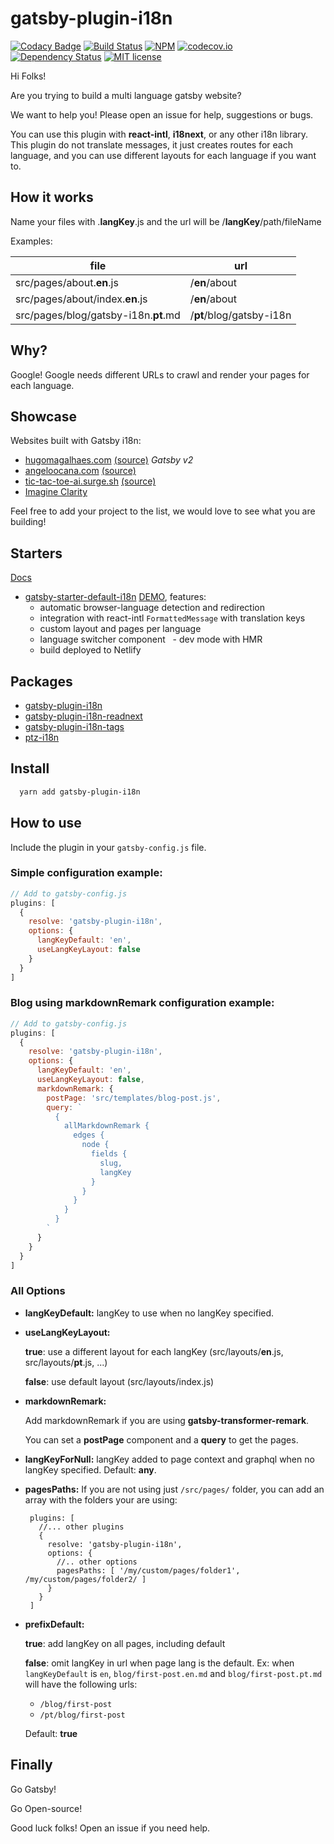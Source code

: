 # gatsby-plugin-i18n

[![Codacy Badge](https://api.codacy.com/project/badge/Grade/0b3a917c0cb9433cb12eec33b989c723)](https://www.codacy.com/app/angeloocana/gatsby-plugin-i18n?utm_source=github.com&utm_medium=referral&utm_content=angeloocana/gatsby-plugin-i18n&utm_campaign=badger)
[![Build Status](https://travis-ci.org/angeloocana/gatsby-plugin-i18n.svg?branch=master)](https://travis-ci.org/angeloocana/gatsby-plugin-i18n)
[![NPM](https://img.shields.io/npm/v/gatsby-plugin-i18n.svg)](https://www.npmjs.com/package/gatsby-plugin-i18n)
[![codecov.io](http://codecov.io/github/angeloocana/gatsby-plugin-i18n/coverage.svg)](http://codecov.io/github/angeloocana/gatsby-plugin-i18n)
[![Dependency Status](https://gemnasium.com/angeloocana/gatsby-plugin-i18n.svg)](https://gemnasium.com/angeloocana/gatsby-plugin-i18n)
[![MIT license](http://img.shields.io/badge/license-MIT-brightgreen.svg)](http://opensource.org/licenses/MIT)

Hi Folks!

Are you trying to build a multi language gatsby website?

We want to help you! Please open an issue for help, suggestions or bugs.

You can use this plugin with **react-intl**, **i18next**, or any other i18n library. This plugin do not translate messages, it just creates routes for each language, and you can use different layouts for each language if you want to.

## How it works

Name your files with .**langKey**.js and the url will be /**langKey**/path/fileName

Examples:

file | url
-- | --
src/pages/about.**en**.js | /**en**/about
src/pages/about/index.**en**.js | /**en**/about
src/pages/blog/gatsby-i18n.**pt**.md | /**pt**/blog/gatsby-i18n

## Why?

Google! Google needs different URLs to crawl and render your pages for each language.


## Showcase

Websites built with Gatsby i18n:
* [hugomagalhaes.com](https://www.hugomagalhaes.com) [(source)](https://github.com/hugomn/hugomagalhaes.com) *Gatsby v2*
* [angeloocana.com](https://angeloocana.com) [(source)](https://github.com/angeloocana/angeloocana)
* [tic-tac-toe-ai.surge.sh](https://tic-tac-toe-ai.surge.sh) [(source)](https://github.com/angeloocana/tic-tac-toe-ai)
* [Imagine Clarity](https://imagineclarity.com)

Feel free to add your project to the list, we would love to see what you are building!

## Starters

[Docs](https://www.gatsbyjs.org/docs/gatsby-starters/)
  * [gatsby-starter-default-i18n](https://github.com/angeloocana/gatsby-plugin-i18n/tree/master/packages/gatsby-starter-default-i18n) [DEMO](https://gatsby-starter-default-i18n.netlify.com), features:
    - automatic browser-language detection and redirection
    - integration with react-intl `FormattedMessage` with translation keys
    - custom layout and pages per language
    - language switcher component
    - dev mode with HMR
    - build deployed to Netlify


## Packages

  * [gatsby-plugin-i18n](https://github.com/angeloocana/gatsby-plugin-i18n/tree/master/packages/gatsby-plugin-i18n)
  * [gatsby-plugin-i18n-readnext](https://github.com/angeloocana/gatsby-plugin-i18n/tree/master/packages/gatsby-plugin-i18n-readnext)
  * [gatsby-plugin-i18n-tags](https://github.com/angeloocana/gatsby-plugin-i18n/tree/master/packages/gatsby-plugin-i18n-tags)
  * [ptz-i18n](https://github.com/angeloocana/gatsby-plugin-i18n/tree/master/packages/ptz-i18n)


## Install
```bash
  yarn add gatsby-plugin-i18n
```


## How to use
Include the plugin in your `gatsby-config.js` file.

### Simple configuration example:
```javascript
// Add to gatsby-config.js
plugins: [
  {
    resolve: 'gatsby-plugin-i18n',
    options: {        
      langKeyDefault: 'en',
      useLangKeyLayout: false
    }
  }
]
```

### Blog using **markdownRemark** configuration example:
```javascript
// Add to gatsby-config.js
plugins: [
  {
    resolve: 'gatsby-plugin-i18n',
    options: {        
      langKeyDefault: 'en',
      useLangKeyLayout: false,
      markdownRemark: {
        postPage: 'src/templates/blog-post.js',
        query: `
          {
            allMarkdownRemark {
              edges {
                node {
                  fields {
                    slug,
                    langKey
                  }
                }
              }
            }
          }
        `
      }
    }
  }
]
```

### All Options

* **langKeyDefault:**
langKey to use when no langKey specified.

* **useLangKeyLayout:**

  **true**: use a different layout for each langKey (src/layouts/**en**.js, src/layouts/**pt**.js, ...)

  **false**: use default layout (src/layouts/index.js)

* **markdownRemark:**

  Add markdownRemark if you are using **gatsby-transformer-remark**.

  You can set a **postPage** component and a **query** to get the pages.

* **langKeyForNull:**
  langKey added to page context and graphql when no langKey specified. Default: **any**.

* **pagesPaths:**
   If you are not using just `/src/pages/` folder, you can add an array with the folders your are using:
   ```
    plugins: [
      //... other plugins
      {
        resolve: 'gatsby-plugin-i18n',
        options: {        
          //.. other options
          pagesPaths: [ '/my/custom/pages/folder1', /my/custom/pages/folder2/ ]
        }
      }
    ]
   ```

* **prefixDefault:**

  **true**: add langKey on all pages, including default

  **false**: omit langKey in url when page lang is the default. 
    Ex: when `langKeyDefault` is `en`, `blog/first-post.en.md` and `blog/first-post.pt.md` will have the following urls:
    - `/blog/first-post` 
    - `/pt/blog/first-post`

  Default: **true**
     
   
## Finally

Go Gatsby!

Go Open-source!

Good luck folks! Open an issue if you need help.
